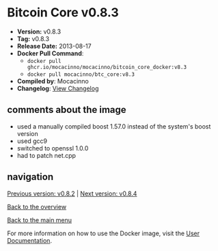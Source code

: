 # Bitcoin Core v0.8.3

- **Version:** v0.8.3
- **Tag:** v0.8.3
- **Release Date:** 2013-08-17
- **Docker Pull Command**:
  - `docker pull ghcr.io/mocacinno/mocacinno/bitcoin_core_docker:v8.3`
  - `docker pull mocacinno/btc_core:v8.3`
- **Compiled by**: Mocacinno
- **Changelog**: [View Changelog](https://github.com/bitcoin/bitcoin/blob/v0.8.3/doc/release-notes.md)

## comments about the image

- used a manually compiled boost 1.57.0 instead of the system's boost version
- used gcc9
- switched to openssl 1.0.0
- had to patch net.cpp

## navigation

[Previous version: v0.8.2](./v8.2.md) | [Next version: v0.8.4](./v8.4.md)

[Back to the overview](./Readme.md)

[Back to the main menu](../Readme.md)

For more information on how to use the Docker image, visit the [User Documentation](../userdocs/Readme.md).

